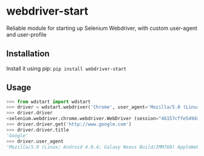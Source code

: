# webdriver-start
Reliable module for starting up Selenium Webdriver, with custom user-agent and user-profile

## Installation
Install it using pip: `pip install webdriver-start`

## Usage
```python
>>> from wdstart import wdstart
>>> driver = wdstart.webdriver('Chrome', user_agent='Mozilla/5.0 (Linux; Android 4.0.4; Galaxy Nexus Build/IMM76B) AppleWebKit/535.19(KHTML, like Gecko) Chrome/18.0.1025.133 Mobile Safari/535.19')
>>> driver.driver
<selenium.webdriver.chrome.webdriver.WebDriver (session="46157cffe549da015b288cdabea94a29")>
>>> driver.driver.get('http://www.google.com')
>>> driver.driver.title
'Google'
>>> driver.user_agent
'Mozilla/5.0 (Linux; Android 4.0.4; Galaxy Nexus Build/IMM76B) AppleWebKit/535.19(KHTML, like Gecko) Chrome/18.0.1025.133 Mobile Safari/535.19'
```
